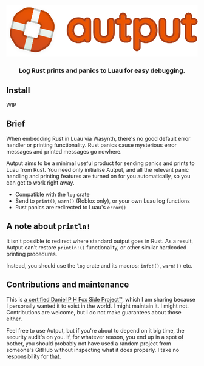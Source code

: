 <p align="center">
<img src="./gh-assets/autput.svg" alt="Autput logo">
</p>
<h3 align="center">
Log Rust prints and panics to Luau for easy debugging.
</h3>

## Install

WIP

## Brief

When embedding Rust in Luau via Wasynth, there's no good default error handler
or printing functionality. Rust panics cause mysterious error messages and
printed messages go nowhere.

Autput aims to be a minimal useful product for sending panics and prints to Luau
from Rust. You need only initialise Autput, and all the relevant panic handling
and printing features are turned on for you automatically, so you can get to
work right away.

- Compatible with the `log` crate
- Send to `print()`, `warn()` (Roblox only), or your own Luau log functions
- Rust panics are redirected to Luau's `error()`

## A note about `println!`

It isn't possible to redirect where standard output goes in Rust. As a result,
Autput can't restore `println!()` functionality, or other similar hardcoded
printing procedures.

Instead, you should use the `log` crate and its macros: `info!()`, `warn!()`
etc.

## Contributions and maintenance

This is [a certified Daniel P H Fox Side Project™](https://fluff.blog/2024/04/10/i-dont-want-to-be-a-maintainer.html), which I am sharing because I personally wanted it to exist in the world. I might maintain it. I might not.
Contributions are welcome, but I do not make guarantees about those either.

Feel free to use Autput, but if you're about to depend on it big time, the security audit's on you. If, for whatever reason, you end up in a spot of bother, you should probably not have used a random project from someone's GitHub without inspecting what it does properly. I take no responsibility for that.